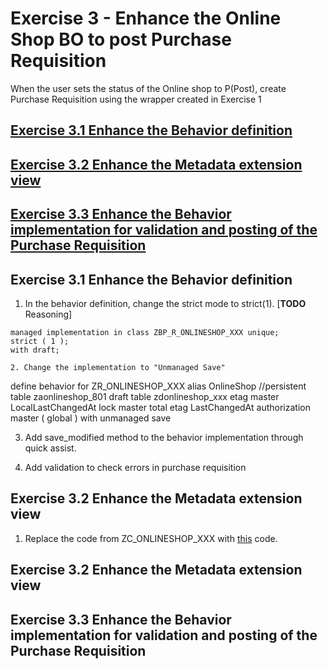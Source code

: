 # Exercise 3 - Enhance the Online Shop BO to post Purchase Requisition
When the user sets the status of the Online shop to P(Post), create Purchase Requisition using the wrapper created in Exercise 1

## [Exercise 3.1 Enhance the Behavior definition](#exercise-31-enhance-the-behavior-definition)
## [Exercise 3.2 Enhance the Metadata extension view](#exercise-32-enhance-the-metadata-extension-view)
## [Exercise 3.3 Enhance the Behavior implementation for validation and posting of the Purchase Requisition](exercise-33-enhance-the-behavior-implementation-for-validation-and-posting-of-the-purchase-requisition)
  

## Exercise 3.1 Enhance the Behavior definition

1. In the behavior definition, change the strict mode to strict(1). [**TODO** Reasoning]

```
managed implementation in class ZBP_R_ONLINESHOP_XXX unique;
strict ( 1 );
with draft;

2. Change the implementation to "Unmanaged Save" 

```
define behavior for ZR_ONLINESHOP_XXX alias OnlineShop
//persistent table zaonlineshop_801
draft table zdonlineshop_xxx
etag master LocalLastChangedAt
lock master total etag LastChangedAt
authorization master ( global )
with unmanaged save

3. Add save_modified method to the behavior implementation through quick assist. 


4. Add validation to check errors in purchase requisition

## Exercise 3.2 Enhance the Metadata extension view

1. Replace the code from ZC_ONLINESHOP_XXX with [this](../src/zc_onlineshop_xxx_mde.txt) code.

## Exercise 3.2 Enhance the Metadata extension view

## Exercise 3.3 Enhance the Behavior implementation for validation and posting of the Purchase Requisition

